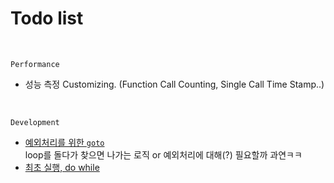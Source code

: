 # Todo list

&nbsp;

`Performance`
* 성능 측정 Customizing. (Function Call Counting, Single Call Time Stamp..)

&nbsp;

`Development`
* [예외처리를 위한 `goto`](https://dojang.io/mod/page/view.php?id=257)  
loop를 돌다가 찾으면 나가는 로직 or 예외처리에 대해(?) 필요할까 과연ㅋㅋ
* [최초 실행, do while](https://dojang.io/mod/page/view.php?id=230)
